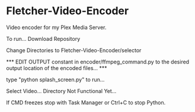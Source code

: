 # Fletcher-Video-Encoder
Video encoder for my Plex Media Server.

To run... Download Repository

Change Directories to Fletcher-Video-Encoder/selector

*** EDIT OUTPUT constant in encoder/ffmpeg_command.py to the desired output location of the encoded files... ***

type "python splash_screen.py" to run...

Select Video... Directory Not Functional Yet...

If CMD freezes stop with Task Manager or Ctrl+C to stop Python.
